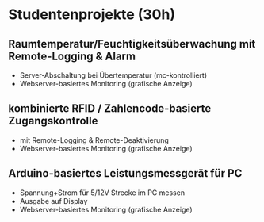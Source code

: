 # Studentenprojekte (30h)

## Raumtemperatur/Feuchtigkeitsüberwachung mit Remote-Logging & Alarm

- Server-Abschaltung bei Übertemperatur (mc-kontrolliert)
- Webserver-basiertes Monitoring (grafische Anzeige) 
	
## kombinierte RFID / Zahlencode-basierte Zugangskontrolle 

- mit Remote-Logging & Remote-Deaktivierung
- Webserver-basiertes Monitoring (grafische Anzeige) 

## Arduino-basiertes Leistungsmessgerät für PC

- Spannung+Strom für 5/12V Strecke im PC messen
- Ausgabe auf Display
- Webserver-basiertes Monitoring (grafische Anzeige) 
